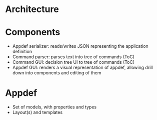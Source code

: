 Architecture
===

Components
==

* Appdef serializer: reads/writes JSON representing the application definition
* Command parser: parses text into tree of commands (ToC)
* Command GUI: decision tree UI to tree of commands (ToC)
* Appdef GUI: renders a visual representation of appdef, allowing drill down into components and editing of them

Appdef
==

* Set of models, with properties and types
* Layout(s) and templates
